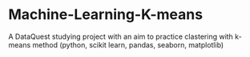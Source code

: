 # Machine-Learning-K-means
A DataQuest studying project with an aim to practice clastering with k-means method (python, scikit learn, pandas, seaborn, matplotlib)
